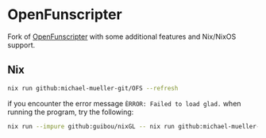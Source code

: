# OpenFunscripter

Fork of [OpenFunscripter](https://github.com/OpenFunscripter/OFS) with some additional features and Nix/NixOS support.

## Nix

```sh
nix run github:michael-mueller-git/OFS --refresh
```

 if you encounter the error message `ÈRROR: Failed to load glad.` when running the program, try the following:

```sh
nix run --impure github:guibou/nixGL -- nix run github:michael-mueller-git/OFS --refresh
```
